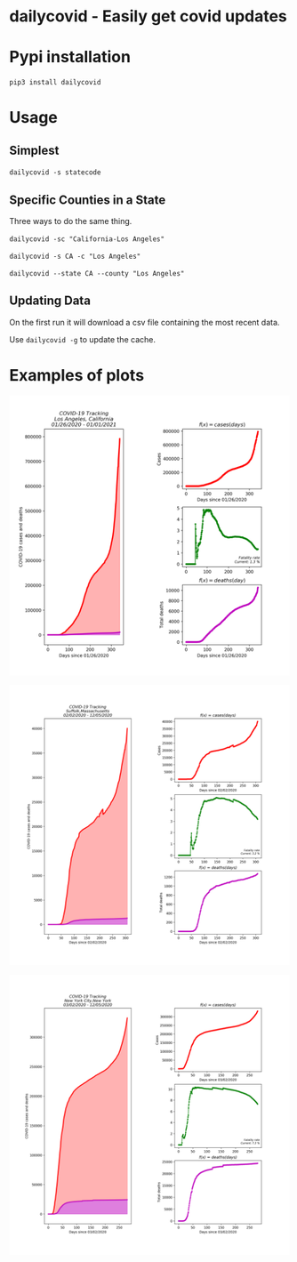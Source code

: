 # dailycovid - Easily get covid updates

# Pypi installation
`pip3 install dailycovid`

# Usage


## Simplest

`dailycovid -s statecode`

## Specific Counties in a State

Three ways to do the same thing.

`dailycovid -sc "California-Los Angeles"`

`dailycovid -s CA -c "Los Angeles"`

`dailycovid --state CA --county "Los Angeles"`

## Updating Data

On the first run it will download a csv file containing the most recent data.


Use `dailycovid -g` to update the cache.


# Examples of plots

![image](https://raw.githubusercontent.com/Fitzy1293/daily-covid/master/examples/plots_los-angeles_california.png)

![image](https://raw.githubusercontent.com/Fitzy1293/daily-covid/master/examples/plots_suffolk_massachusetts.png)   

![image](https://raw.githubusercontent.com/Fitzy1293/daily-covid/master/examples/plots_new_york_city_new_york.png)
